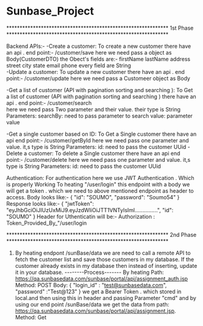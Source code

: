 # Sunbase_Project
************************************************************* 1st Phase *************************************************************

Backend APIs:-
-Create a customer: To create a new customer there have an api . 
                    end point:- /customer/save
                    here we need pass a object as Body(CustomerDTO)
                    the Obect's fields are:-
                          firstName
                          lastName
                          address
                          street
                          city
                          state
                          email
                          phone
                    every field are String      
-Update a customer: To update a new customer there have an api . 
                    end point:- /customer/update
                    here we need pass a Customeer object as Body 
                    
-Get a list of customer (API with pagination sorting and searching ): To Get a list of customer (API with pagination sorting and searching ) there have an api .
                      end point:- /customer/search     
                      here we need pass Two parameter and their value. their type is String
                      Parameters:
                            searchBy: need to pass parameter to search
                            value: parameter value
                            
-Get a single customer based on ID: To Get a Single  customer  there have an api 
                      end point:- /customer/getById
                      here we need pass one parameter and  value. it,s type is String
                      Parameters:
                            id: need to pass the customer UUid
-Delete a customer: To delete a Single  customer  there have an api 
                      end point:- /customer/delete
                      here we need pass one parameter and  value. it,s type is String
                      Parameters:
                            id: need to pass the customer UUid


Authentication: For authentication here we use JWT Authentication . Which is properly Working
                      To heating "/user/login" 
                                  this endpoint with a body we will get a token . which we need to above mentioned endpoint as header to access.
                      Body looks like:-
                      {
	                          "id": "SOUMO",
                            "password": "Soumo54"
                      }
                      Response looks like:-
                      {
                           "jwtToken":  "eyJhbGciOiJIUzUxMiJ9.eyJzdWIiOiJTT1VNTyIsIml...............",
                           "id": "SOUMO"
                      }
                      Header for Uthenticatin will be:-
                            Authorization :  Token_Provided_By_"/user/login



************************************************************* 2nd Phase *************************************************************

1. By heating endpont /sunBase/data
               we are need to call a remote API to fetch the customer list and save those customers in my database. If the customer already exists in my database                  then instead of inserting, update it in your database.
  --------Process-------
  By heating Path: https://qa.sunbasedata.com/sunbase/portal/api/assignment_auth.jsp
                      Method: POST
                      Body:
                      {
                             "login_id" : "test@sunbasedata.com",
                             "password" :"Test@123"
                      }
     we get a Bearer Token . which stored in local.and then using this in header and passing Parameter "cmd" and by using our end point
                           /sunBase/data
                           we get the data from path: https://qa.sunbasedata.com/sunbase/portal/api/assignment.jsp. Method: Get
